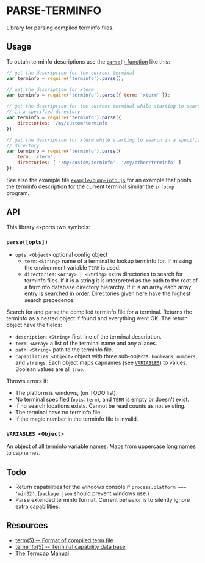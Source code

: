 
PARSE-TERMINFO
==============

Library for parsing compiled terminfo files.

Usage
-----

To obtain terminfo descriptions use the [`parse()` function](#parseopts)
like this:
```js
// get the description for the current terminal
var terminfo = require('terminfo').parse();

// get the description for xterm
var terminfo = require('terminfo').parse({ term: 'xterm' });

// get the description for the current terminal while starting to search
// in a specified directory
var terminfo = require('terminfo').parse({
    directories: '/my/custom/terminfo'
});

// get the description for xterm while starting to search in a specified
// directory
var terminfo = require('terminfo').parse({
    term: 'xterm',
    directories: [ '/my/custom/terminfo', '/my/other/terminfo' ]
});
```

See also the example file [`example/dump-info.js`](example/dump-info.js) for an
example that prints the terminfo description for the current terminal similar
the `infocmp` program.

API
---

This library exports two symbols:

### `parse([opts])`

 * `opts`: `<Object>` optional config object
    * `term`: `<String>` name of a terminal to lookup terminfo for. If missing
      the environment variable `TERM` is used.
    * `directories`: `<Array> | <String>` extra directories to search for
      terminfo files. If it is a string it is interpreted as the path to the
      root of a terminfo database directory hierarchy. If it is an array each
      array entry is searched in order. Directories given here have the highest
      search precedence.

Search for and parse the compiled terminfo file for a terminal. Returns the
terminfo as a nested object if found and everything went OK. The return object
have the fields:

 * `description`: `<String>` first line of the terminal description.
 * `term`: `<Array>` a list of the terminal name and any aliases.
 * `path`: `<String>` path to the terminfo file.
 * `capabilities`: `<Object>` object with three sub-objects: `booleans`,
   `numbers`, and `strings`. Each object maps capnames (see
   [`VARIABLES`](#variables-object)) to values. Boolean values are all `true`.

Throws errors if:

 * The platform is windows, (on TODO list).
 * No terminal specified (`opts.term`), and `TERM` is empty or doesn't exist.
 * If no search locations exists. Cannot be read counts as not existing.
 * The terminal have no terminfo file.
 * If the magic number in the terminfo file is invalid.

### `VARIABLES <Object>`

An object of all terminfo variable names. Maps from uppercase long names to
capnames.

Todo
-----

 * Return capabilities for the windows console if `process.platform ===
   'win32'`. (`package.json` should prevent windows use.)
 * Parse extended terminfo format. Current behavior is to silently ignore
   extra capabilities.

Resources
---------

 * [term(5) -- Format of compiled term file](http://linux.die.net/man/5/term)
 * [terminfo(5) -- Terminal capability data base](http://linux.die.net/man/5/terminfo)
 * [The Termcap Manual](https://www.gnu.org/software/termutils/manual/termcap-1.3/html_chapter/termcap_toc.html)
